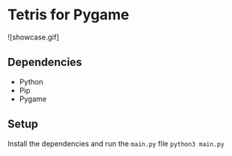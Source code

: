 # Tetris for Pygame

![showcase.gif]

## Dependencies
* Python
* Pip
* Pygame

## Setup
Install the dependencies and run the `main.py` file
```python3 main.py```
